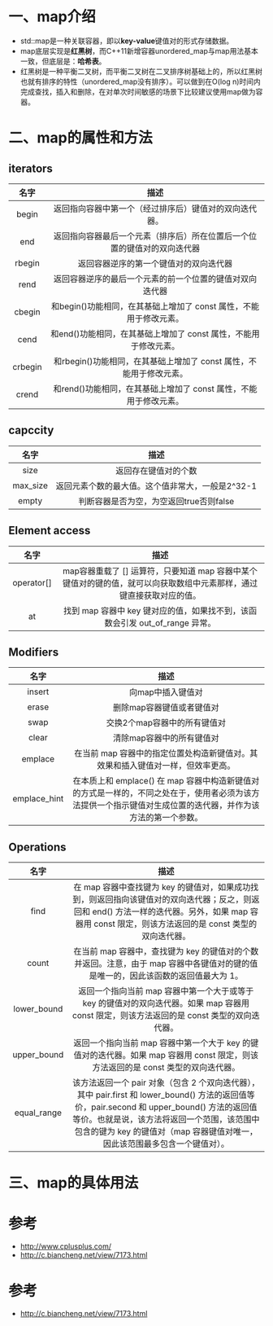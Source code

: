 # 一、map介绍

- std::map是一种关联容器，即以**key-value**键值对的形式存储数据。
- map底层实现是**红黑树**，而C++11新增容器unordered_map与map用法基本一致，但底层是：**哈希表**。
- 红黑树是一种平衡二叉树，而平衡二叉树在二叉排序树基础上的，所以红黑树也就有排序的特性（unordered_map没有排序）。可以做到在O(log n)时间内完成查找，插入和删除，在对单次时间敏感的场景下比较建议使用map做为容器。



# 二、map的属性和方法

## iterators

|  名字   |                             描述                             |
| :-----: | :----------------------------------------------------------: |
|  begin  |    返回指向容器中第一个（经过排序后）键值对的双向迭代器。    |
|   end   | 返回指向容器最后一个元素（排序后）所在位置后一个位置的键值对的双向迭代器 |
| rbegin  |            返回容器逆序的第一个键值对的双向迭代器            |
|  rend   |   返回容器逆序的最后一个元素的前一个位置的键值对双向迭代器   |
| cbegin  | 和begin()功能相同，在其基础上增加了 const 属性，不能用于修改元素。 |
|  cend   | 和end()功能相同，在其基础上增加了 const 属性，不能用于修改元素。 |
| crbegin | 和rbegin()功能相同，在其基础上增加了 const 属性，不能用于修改元素。 |
|  crend  | 和rend()功能相同，在其基础上增加了 const 属性，不能用于修改元素。 |



## capccity

|   名字   |                       描述                       |
| :------: | :----------------------------------------------: |
|   size   |               返回存在键值对的个数               |
| max_size | 返回元素个数的最大值。这个值非常大，一般是2^32-1 |
|  empty   |     判断容器是否为空，为空返回true否则false      |



## Element access

|    名字    |                             描述                             |
| :--------: | :----------------------------------------------------------: |
| operator[] | map容器重载了 [] 运算符，只要知道 map 容器中某个键值对的键的值，就可以向获取数组中元素那样，通过键直接获取对应的值。 |
|     at     | 找到 map 容器中 key 键对应的值，如果找不到，该函数会引发 out_of_range 异常。 |



## Modifiers

|     名字     |                             描述                             |
| :----------: | :----------------------------------------------------------: |
|    insert    |                      向map中插入键值对                       |
|    erase     |                  删除map容器键值或者键值对                   |
|     swap     |                 交换2个map容器中的所有键值对                 |
|    clear     |                  清除map容器中的所有键值对                   |
|   emplace    | 在当前 map 容器中的指定位置处构造新键值对。其效果和插入键值对一样，但效率更高。 |
| emplace_hint | 在本质上和 emplace() 在 map 容器中构造新键值对的方式是一样的，不同之处在于，使用者必须为该方法提供一个指示键值对生成位置的迭代器，并作为该方法的第一个参数。 |



## Operations

|    名字     |                             描述                             |
| :---------: | :----------------------------------------------------------: |
|    find     | 在 map 容器中查找键为 key 的键值对，如果成功找到，则返回指向该键值对的双向迭代器；反之，则返回和 end() 方法一样的迭代器。另外，如果 map 容器用 const 限定，则该方法返回的是 const 类型的双向迭代器。 |
|    count    | 在当前 map 容器中，查找键为 key 的键值对的个数并返回。注意，由于 map 容器中各键值对的键的值是唯一的，因此该函数的返回值最大为 1。 |
| lower_bound | 返回一个指向当前 map 容器中第一个大于或等于 key 的键值对的双向迭代器。如果 map 容器用 const 限定，则该方法返回的是 const 类型的双向迭代器。 |
| upper_bound | 返回一个指向当前 map 容器中第一个大于 key 的键值对的迭代器。如果 map 容器用 const 限定，则该方法返回的是 const 类型的双向迭代器。 |
| equal_range | 该方法返回一个 pair 对象（包含 2 个双向迭代器），其中 pair.first 和 lower_bound() 方法的返回值等价，pair.second 和 upper_bound() 方法的返回值等价。也就是说，该方法将返回一个范围，该范围中包含的键为 key 的键值对（map 容器键值对唯一，因此该范围最多包含一个键值对）。 |



# 三、map的具体用法





# 参考

- http://www.cplusplus.com/
- http://c.biancheng.net/view/7173.html







# 参考

- http://c.biancheng.net/view/7173.html